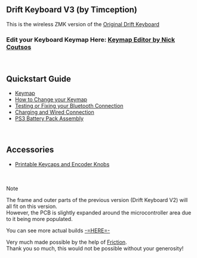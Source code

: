 ## Drift Keyboard V3 (by Timception)
This is the wireless ZMK version of the [Original Drift Keyboard](https://github.com/Timception/Drift)  

### Edit your Keyboard Keymap Here: [Keymap Editor by Nick Coutsos](https://nickcoutsos.github.io/keymap-editor/)  
<br/>

## Quickstart Guide
- [Keymap](https://github.com/Timception/zmk-config-drift-v3-editor/tree/main/Keymap)  
- [How to Change your Keymap](https://github.com/Timception/zmk-config-drift-v3-editor/tree/main/How%20to%20Change%20your%20Keymap)  
- [Testing or Fixing your Bluetooth Connection](https://github.com/Timception/zmk-config-drift-v3-editor/tree/main/Testing%20or%20Fixing%20your%20Bluetooth%20Connection)
- [Charging and Wired Connection](https://github.com/Timception/zmk-config-drift-v3-editor/tree/main/Charging%20and%20Wired%20Connection)
- [PS3 Battery Pack Assembly](https://github.com/Timception/zmk-config-drift-v3-editor/tree/main/PS3%20Battery%20Pack%20Assembly)  
<br/><br/>  

## Accessories
 - [Printable Keycaps and Encoder Knobs](https://github.com/Timception/zmk-config-drift-v3-editor/tree/main/printables)  
<br/><br/>  

>[!Note]
>The frame and outer parts of the previous version (Drift Keyboard V2) will all fit on this version.  
>However, the PCB is slightly expanded around the microcontroller area due to it being more populated.


You can see more actual builds [-=HERE=-](https://www.instagram.com/majin.keyboards)  

Very much made possible by the help of [Friction](https://github.com/friction07).  
Thank you so much, this would not be possible without your generosity!  
